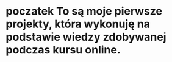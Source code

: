 # poczatek To są moje pierwsze projekty, która wykonuję na podstawie wiedzy zdobywanej podczas kursu online.

